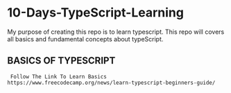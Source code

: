 # 10-Days-TypeScript-Learning

My purpose of creating this repo is to learn typescript. This repo will covers all basics and fundamental concepts about typeScript.

## BASICS OF TYPESCRIPT

`
Follow The Link To Learn Basics
https://www.freecodecamp.org/news/learn-typescript-beginners-guide/`
